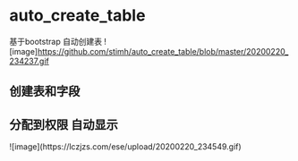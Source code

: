 # auto_create_table
基于bootstrap 自动创建表
![image]https://github.com/stimh/auto_create_table/blob/master/20200220_234237.gif
<h2>创建表和字段</h2>
<h2>分配到权限 自动显示</h2>
![image](https://lczjzs.com/ese/upload/20200220_234549.gif)
